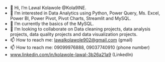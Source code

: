 - 👋 Hi, I’m Lawal Kolawole @Kola9INE.
- 👀 I’m interested in Data Analytics using Python, Power Query, Ms. Excel, Power BI, Power Pivot, Pivot Charts, Streamlit and MySQL.
- 🌱 I’m currently the basics of the MySQL.
- 💞️ I’m looking to collaborate on Data cleaning projects, data analysis projects, data quality projects and data visualization projects.
- 📫 How to reach me: lawalkolawole902@gmail.com (gmail)
- 📫 How to reach me: 09099976888, 09037740910 (phone number)
- www.linkedin.com/in/kolawole-lawal-3b26a21a9 (LinkedIn)


<!---
Kola9INE/Kola9INE is a ✨ special ✨ repository because its `README.md` (this file) appears on your GitHub profile.
You can click the Preview link to take a look at your changes.
--->
